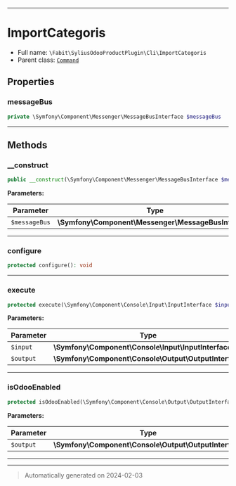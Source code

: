 ***

# ImportCategoris





* Full name: `\Fabit\SyliusOdooProductPlugin\Cli\ImportCategoris`
* Parent class: [`Command`](../../../Symfony/Component/Console/Command/Command.md)



## Properties


### messageBus



```php
private \Symfony\Component\Messenger\MessageBusInterface $messageBus
```






***

## Methods


### __construct



```php
public __construct(\Symfony\Component\Messenger\MessageBusInterface $messageBus): mixed
```








**Parameters:**

| Parameter | Type | Description |
|-----------|------|-------------|
| `$messageBus` | **\Symfony\Component\Messenger\MessageBusInterface** |  |





***

### configure



```php
protected configure(): void
```












***

### execute



```php
protected execute(\Symfony\Component\Console\Input\InputInterface $input, \Symfony\Component\Console\Output\OutputInterface $output): mixed
```








**Parameters:**

| Parameter | Type | Description |
|-----------|------|-------------|
| `$input` | **\Symfony\Component\Console\Input\InputInterface** |  |
| `$output` | **\Symfony\Component\Console\Output\OutputInterface** |  |





***

### isOdooEnabled



```php
protected isOdooEnabled(\Symfony\Component\Console\Output\OutputInterface $output): bool
```








**Parameters:**

| Parameter | Type | Description |
|-----------|------|-------------|
| `$output` | **\Symfony\Component\Console\Output\OutputInterface** |  |





***


***
> Automatically generated on 2024-02-03
